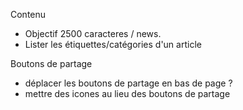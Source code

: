 
Contenu 

* Objectif 2500 caracteres / news.
* Lister les étiquettes/catégories d'un article 

Boutons de partage 

* déplacer les boutons de partage en bas de page ?
* mettre des icones au lieu des boutons de partage 
